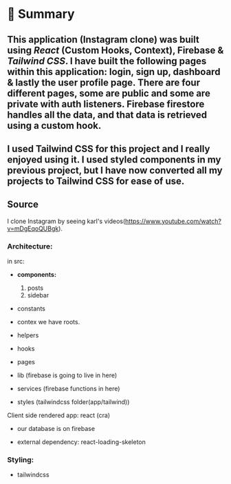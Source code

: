 # 📣 **Summary**

## This application (**Instagram clone**) was built using _React_ (Custom Hooks, Context), Firebase & _Tailwind CSS_. I have built the following pages within this application: login, sign up, dashboard & lastly the user profile page. There are four different pages, some are public and some are private with auth listeners. Firebase firestore handles all the data, and that data is retrieved using a custom hook.

## I used Tailwind CSS for this project and I really enjoyed using it. I used styled components in my previous project, but I have now converted all my projects to Tailwind CSS for ease of use.

## Source

I clone Instagram by seeing karl's videos(<https://www.youtube.com/watch?v=mDgEqoQUBgk>).

### Architecture:

in src:

- **components:**

  1. posts
  1. sidebar

- constants

- contex we have roots.

- helpers

- hooks

- pages

- lib (firebase is going to live in here)

- services (firebase functions in here)

- styles (tailwindcss folder(app/tailwind))

Client side rendered app: react (cra)

- our database is on firebase

- external dependency: react-loading-skeleton

### **Styling:**

- tailwindcss
